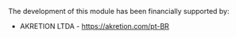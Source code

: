 The development of this module has been financially supported by:

- AKRETION LTDA - <https://akretion.com/pt-BR>
